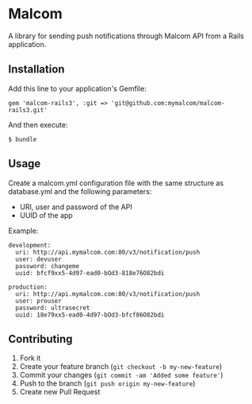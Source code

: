 # Malcom

A library for sending push notifications through Malcom API from a Rails application.

## Installation

Add this line to your application's Gemfile:

    gem 'malcom-rails3', :git => 'git@github.com:mymalcom/malcom-rails3.git'

And then execute:

    $ bundle

## Usage

Create a malcom.yml configuration file with the same structure as database.yml and the following parameters:

* URI, user and password of the API
* UUID of the app

Example:

    development:
      uri: http://api.mymalcom.com:80/v3/notification/push
      user: devuser
      password: changeme
      uuid: bfcf9xx5-4d97-ead0-bOd3-818e76O82bdi

    production:
      uri: http://api.mymalcom.com:80/v3/notification/push
      user: prouser
      password: ultrasecret
      uuid: 18e79xx5-ead0-4d97-bOd3-bfcf86O82bdi

## Contributing

1. Fork it
2. Create your feature branch (`git checkout -b my-new-feature`)
3. Commit your changes (`git commit -am 'Added some feature'`)
4. Push to the branch (`git push origin my-new-feature`)
5. Create new Pull Request
